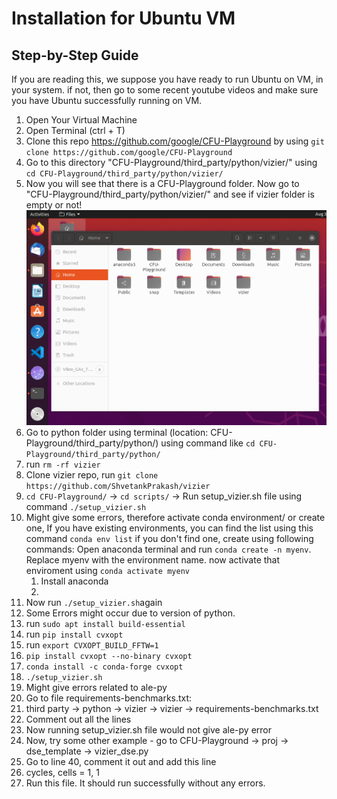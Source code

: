 # Installation for Ubuntu VM
## Step-by-Step Guide

If you are reading this, we suppose you have ready to run Ubuntu on VM, in your system. if not, then go to some recent youtube videos and make sure you have Ubuntu successfully running on VM.

1. Open Your Virtual Machine
2. Open Terminal (ctrl + T)
3. Clone this repo https://github.com/google/CFU-Playground by using ```git clone https://github.com/google/CFU-Playground```
4. Go to this directory "CFU-Playground/third_party/python/vizier/" using ```cd CFU-Playground/third_party/python/vizier/```
5. Now you will see that there is a CFU-Playground folder. Now go to "CFU-Playground/third_party/python/vizier/" and see if vizier folder is empty or not! ![Alt text](./docs/installation_images/file_preview.png?raw=true "Title")
10. Go to python folder using terminal (location: CFU-Playground/third_party/python/) using command like ```cd CFU-Playground/third_party/python/```
11. run ```rm -rf vizier```
13. Clone vizier repo, run  ```git clone https://github.com/ShvetankPrakash/vizier```
15. ```cd CFU-Playground/``` -> ```cd scripts/``` ->  Run setup_vizier.sh file using command ```./setup_vizier.sh```
19. Might give some errors, therefore activate conda environment/ or create one, If you have existing environments, you can find the list using this command ```conda env list``` if you don't find one, create using following commands: Open anaconda terminal and run ```conda create -n myenv```. Replace myenv with the environment name. now activate that enviroment using ```conda activate myenv```
      1. Install anaconda
      2. 
22. Now run ```./setup_vizier.sh```again
23. Some Errors might occur due to version of python. 
24. run ```sudo apt install build-essential```
25. run ```pip install cvxopt```
26. run ```export CVXOPT_BUILD_FFTW=1```
27. ```pip install cvxopt --no-binary cvxopt```
28. ```conda install -c conda-forge cvxopt```
29. ```./setup_vizier.sh```
30. Might give errors related to ale-py
31. Go to file requirements-benchmarks.txt:
32. third party -> python -> vizier -> vizier -> requirements-benchmarks.txt
33. Comment out all the lines
34. Now running setup_vizier.sh file would not give ale-py error
35. Now, try some other example - go to CFU-Playground -> proj -> dse_template -> vizier_dse.py
36. Go to line 40, comment it out and add this line
37. cycles, cells = 1, 1
38. Run this file. It should run successfully without any errors.

